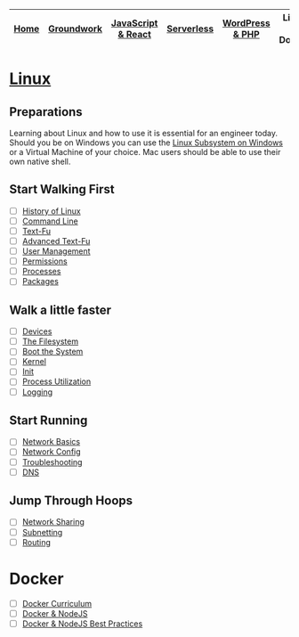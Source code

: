 | [Home](README.md) | [Groundwork](groundwork.md) | [JavaScript & React](javascript.md) | [Serverless](serverless.md) | [WordPress & PHP](wordpress.md) | Linux & Docker | [CSS](css.md) |
| ----------------- | --------------------------- | ----------------------------------- | --------------------------- | ------------------------------- | -------------- | ------------- |


# [Linux](https://www.linux.org/)

## Preparations

Learning about Linux and how to use it is essential for an engineer today. Should you be on Windows you can use the [Linux Subsystem on Windows](https://www.howtogeek.com/249966/how-to-install-and-use-the-linux-bash-shell-on-windows-10/) or a Virtual Machine of your choice. Mac users should be able to use their own native shell.

## Start Walking First

* [ ] [History of Linux](https://linuxjourney.com/lesson/linux-history)
* [ ] [Command Line](https://linuxjourney.com/lesson/the-shell)
* [ ] [Text-Fu](https://linuxjourney.com/lesson/stdout-standard-out-redirect)
* [ ] [Advanced Text-Fu](https://linuxjourney.com/lesson/regular-expressions-regex)
* [ ] [User Management](https://linuxjourney.com/lesson/users-and-groups)
* [ ] [Permissions](https://linuxjourney.com/lesson/file-permissions)
* [ ] [Processes](https://linuxjourney.com/lesson/monitor-processes-ps-command)
* [ ] [Packages](https://linuxjourney.com/lesson/software-distribution)

## Walk a little faster

* [ ] [Devices](https://linuxjourney.com/lesson/dev-directory)
* [ ] [The Filesystem](https://linuxjourney.com/lesson/filesystem-hierarchy)
* [ ] [Boot the System](https://linuxjourney.com/lesson/boot-process-overview)
* [ ] [Kernel](https://linuxjourney.com/lesson/kernel-overview)
* [ ] [Init](https://linuxjourney.com/lesson/sysv-overview)
* [ ] [Process Utilization](https://linuxjourney.com/lesson/tracking-processes-top)
* [ ] [Logging](https://linuxjourney.com/lesson/system-logging)

## Start Running

* [ ] [Network Basics](https://linuxjourney.com/lesson/network-basics)
* [ ] [Network Config](https://linuxjourney.com/lesson/network-interfaces)
* [ ] [Troubleshooting](https://linuxjourney.com/lesson/icmp)
* [ ] [DNS](https://linuxjourney.com/lesson/what-is-dns)

## Jump Through Hoops

* [ ] [Network Sharing](https://linuxjourney.com/lesson/network-file-sharing)
* [ ] [Subnetting](https://linuxjourney.com/lesson/ipv4)
* [ ] [Routing](https://linuxjourney.com/lesson/what-is-a-router)

# Docker

* [ ] [Docker Curriculum](https://docker-curriculum.com/)
* [ ] [Docker & NodeJS](https://nodejs.org/en/docs/guides/nodejs-docker-webapp/)
* [ ] [Docker & NodeJS Best Practices](https://github.com/nodejs/docker-node/blob/master/docs/BestPractices.md)

